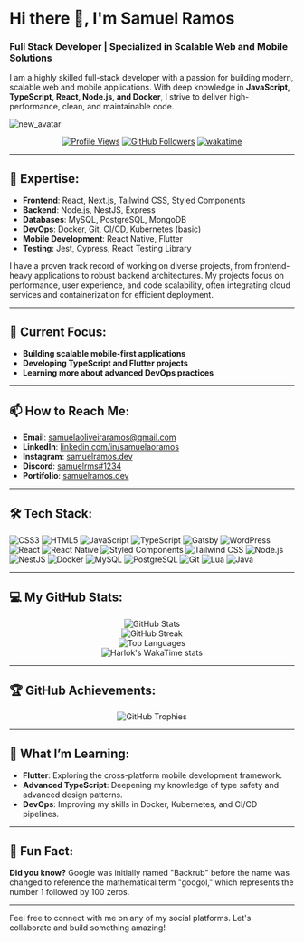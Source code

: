 
# Hi there 👋, I'm Samuel Ramos

### Full Stack Developer | Specialized in Scalable Web and Mobile Solutions

I am a highly skilled full-stack developer with a passion for building modern, scalable web and mobile applications. With deep knowledge in **JavaScript, TypeScript, React, Node.js, and Docker**, I strive to deliver high-performance, clean, and maintainable code.

![new_avatar](https://github.com/user-attachments/assets/5964f5ae-60ba-430a-acc7-e041914f800c)


<div align="center">
  

[![Profile Views](https://komarev.com/ghpvc/?username=samuelrms&label=Profile%20Views&color=0e75b6&style=flat)](https://github.com/samuelrms) 
[![GitHub Followers](https://img.shields.io/github/followers/samuelrms?label=Followers&style=social)](https://github.com/samuelrms)
[![wakatime](https://wakatime.com/badge/user/47ec2352-4b0b-4d3c-b270-5649937dd18b.svg)](https://wakatime.com/@47ec2352-4b0b-4d3c-b270-5649937dd18b)

</div>

---

## 🌟 Expertise:

- **Frontend**: React, Next.js, Tailwind CSS, Styled Components
- **Backend**: Node.js, NestJS, Express
- **Databases**: MySQL, PostgreSQL, MongoDB
- **DevOps**: Docker, Git, CI/CD, Kubernetes (basic)
- **Mobile Development**: React Native, Flutter
- **Testing**: Jest, Cypress, React Testing Library

I have a proven track record of working on diverse projects, from frontend-heavy applications to robust backend architectures. My projects focus on performance, user experience, and code scalability, often integrating cloud services and containerization for efficient deployment.

---

## 🚀 Current Focus:

- **Building scalable mobile-first applications**
- **Developing TypeScript and Flutter projects**
- **Learning more about advanced DevOps practices**

---

## 📫 How to Reach Me:

- **Email**: [samuelaoliveiraramos@gmail.com](mailto:samuelaoliveiraramos@gmail.com)
- **LinkedIn**: [linkedin.com/in/samuelaoramos](https://www.linkedin.com/in/samuelaoramos/)
- **Instagram**: [samuelramos.dev](https://www.instagram.com/samuelramos.dev/)
- **Discord**: [samuelrms#1234](https://discord.gg/FkMQeTrrj6)
- **Portifolio**: [samuelramos.dev](https://samuelramos.dev)

---

## 🛠️ Tech Stack:

![CSS3](https://img.shields.io/badge/CSS3-1572B6?style=for-the-badge&logo=css3&logoColor=white)
![HTML5](https://img.shields.io/badge/HTML5-E34F26?style=for-the-badge&logo=html5&logoColor=white)
![JavaScript](https://img.shields.io/badge/JavaScript-F7DF1E?style=for-the-badge&logo=javascript&logoColor=black)
![TypeScript](https://img.shields.io/badge/TypeScript-007ACC?style=for-the-badge&logo=typescript&logoColor=white)
![Gatsby](https://img.shields.io/badge/Gatsby-663399?style=for-the-badge&logo=gatsby&logoColor=white)
![WordPress](https://img.shields.io/badge/WordPress-006E93?style=for-the-badge&logo=wordpress&logoColor=white)
![React](https://img.shields.io/badge/React-20232A?style=for-the-badge&logo=react&logoColor=61DAFB)
![React Native](https://img.shields.io/badge/React_Native-20232A?style=for-the-badge&logo=react&logoColor=61DAFB)
![Styled Components](https://img.shields.io/badge/styled--components-DB7093?style=for-the-badge&logo=styled-components&logoColor=white)
![Tailwind CSS](https://img.shields.io/badge/Tailwind_CSS-38B2AC?style=for-the-badge&logo=tailwind-css&logoColor=white)
![Node.js](https://img.shields.io/badge/Node.js-43853D?style=for-the-badge&logo=nodedotjs&logoColor=white)
![NestJS](https://img.shields.io/badge/NestJS-E0234E?style=for-the-badge&logo=nestjs&logoColor=white)
![Docker](https://img.shields.io/badge/Docker-2496ED?style=for-the-badge&logo=docker&logoColor=white)
![MySQL](https://img.shields.io/badge/MySQL-4479A1?style=for-the-badge&logo=mysql&logoColor=white)
![PostgreSQL](https://img.shields.io/badge/PostgreSQL-336791?style=for-the-badge&logo=postgresql&logoColor=white)
![Git](https://img.shields.io/badge/Git-F05032?style=for-the-badge&logo=git&logoColor=white)
![Lua](https://img.shields.io/badge/Lua-2C2D72?style=for-the-badge&logo=lua&logoColor=white)
![Java](https://img.shields.io/badge/Java-ED8B00?style=for-the-badge&logo=java&logoColor=white)

---

## 💻 My GitHub Stats:

<p align="center">
  <img src="https://github-readme-stats.vercel.app/api?username=samuelrms&show_icons=true&theme=radical" alt="GitHub Stats" /><br>
  <img src="https://github-readme-streak-stats.herokuapp.com/?user=samuelrms&theme=radical" alt="GitHub Streak" /><br>
  <img src="https://github-readme-stats.vercel.app/api/top-langs/?username=samuelrms&layout=donut-vertical&theme=radical" alt="Top Languages" /><br>
  <img src="https://github-readme-stats.vercel.app/api/wakatime?username=samuelrms&theme=radical" alt="Harlok's WakaTime stats" />
</p>

---

## 🏆 GitHub Achievements:

<p align="center">
  <img src="https://github-profile-trophy.vercel.app/?username=samuelrms&theme=radical&no-frame=true&margin-w=15&layout=donut-vertical" alt="GitHub Trophies" />
</p>

---

## 🌱 What I’m Learning:

- **Flutter**: Exploring the cross-platform mobile development framework.
- **Advanced TypeScript**: Deepening my knowledge of type safety and advanced design patterns.
- **DevOps**: Improving my skills in Docker, Kubernetes, and CI/CD pipelines.

---

## 🎯 Fun Fact:

**Did you know?** Google was initially named "Backrub" before the name was changed to reference the mathematical term "googol," which represents the number 1 followed by 100 zeros.

---

Feel free to connect with me on any of my social platforms. Let's collaborate and build something amazing!

<!--  ![octocat-1727556417446](https://github.com/user-attachments/assets/b41efe79-0cc7-4c94-87a3-025930082da6)  -->

